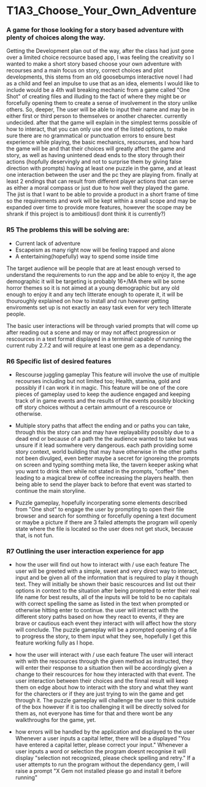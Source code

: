 # T1A3_Choose_Your_Own_Adventure

### A game for those looking for a story based adventure with plenty of choices along the way.

Getting the Development plan out of the way, after the class had just gone over a limited choice recsource based app, I was feeling the creativity so I wanted to make a short story based choose your own adventure with recourses and a main focus on story, correct choices and plot developments, this stems from an old goosebumps interactive novel I had as a child and feel an impulse to use that as an idea, elements I would like to include would be a 4th wall breaking mechanic from a game called "One Shot" of creating files and illuding to the fact of where they might be or forcefully opening them to create a sense of involvement in the story unlike others.
So, deeper, The user will be able to input their name and may be in either first or third person to themselves or another charecter. currently undecided.
after that the game will explain in the simplest terms possible of how to interact, that you can only use one of the listed options, to make sure there are no
grammatical or punctuation errors to ensure best experience while playing, the basic mechanics, rescourses, and how hard the game will be and that their choices will greatly
affect the game and story, as well as having unintened dead ends to the story through their actions (hopfully deservingly and not to surprise them by giving false direction with prompts)
having at least one puzzle in the game, and at least one interaction between the user and the pc they are playing from. finally at least 2 endings that can result from different player actions that can serve as either a moral compass or just due to how well they played the game.
The jist is that I want to be able to provide a product in a short frame of time so the requirements and work will be kept within a small scope and may be expanded over time to provide more features, however the scope may be shrank if this project is to ambitious(I dont think it is currently?)

### R5 The problems this will be solving are:

- Current lack of adventure
- Escapeism as many right now will be feeling trapped and alone
- A entertaining(hopefully) way to spend some inside time

The target audience will be people that are at least enough versed to understand the requirements to run the app and be able to enjoy it,
the age demographic it will be targeting is probably 16+/MA there will be some horror themes so it is not aimed at a young demographic but
any old enough to enjoy it and any tech litterate enough to operate it, it will be thouroughly explained on how to install and run however getting
enviroments set up is not exactly an easy task even for very tech litterate people.

The basic user interactions will be through varied prompts that will come up after reading out a scene and may or may not affect progression or rescources
in a text format displayed in a terminal capable of running the current ruby 2.7.2 and will require at least one gem as a dependancy.

### R6 Specific list of desired features

- Rescourse juggling gameplay
  This feature will involve the use of multiple recourses including but not limited too; Health, stamina, gold and possibly if I can work it in magic.
  This feature will be one of the core pieces of gameplay used to keep the audience engaged and keeping track of in game events and the results of the events
  possibly blocking off story choices without a certain ammount of a rescource or otherwise.

- Multiple story paths that affect the ending and or paths you can take, through this the story can and may have replayability possibly due to a dead end or
  because of a path the the audience wanted to take but was unsure if it lead somwhere very dangerous.
  each path providing some story context, world building that may have otherwise in the other paths not been divulged, even better maybe a secret for ignoreing the
  prompts on screen and typing somthing meta like, the tavern keeper asking what you want to drink then while not stated in the prompts, "coffee" then leading to a magical
  brew of coffee increasing the players health.
  then being able to send the player back to before that event was started to continue the main storyline.

- Puzzle gameplay, hopefully incorperating some elements described from "One shot" to engage the user by prompting to open their file browser and search for somthing
  or forcefully opening a text document or maybe a picture if there are 3 failed attempts the program will openly state where the file is located so the user does not get
  stuck, because that, is not fun.

### R7 Outlining the user interaction experience for app

- how the user will find out how to interact with / use each feature
  The user will be greeted with a simple, sweet and very direct way to interact, input and be given all of the information that is required to play it though text.
  They will initially be shown their basic rescources and list out their options in context to the situation after being prompted to enter their real life name for best
  results, all of the inputs will be told to be no capitals with correct spelling the same as listed in the text when prompted or otherwise hitting enter to continue.
  the user will interact with the different story paths based on how they react to events, if they are brave or cautious each event they interact with will affect how the story
  will conclude.
  The puzzle gameplay will be a prompted opening of a file to progress the story, to them input what they see, hopefully I get this feature working fully as I hope.

- how the user will interact with / use each feature
  The user will interact with with the rescources through the given method as instructed, they will enter their response to a situation then will be accordingly given a
  change to their rescources for how they interacted with that event.
  The user interaction between their choices and the finnal result will keep them on edge about how to interact with the story and what they want for the charecters or
  if they are just trying to win the game and get through it.
  The puzzle gameplay will challenge the user to think outside of the box however if it is too challenging it will be directly solved for them as, not everyone has time for that
  and there wont be any walkthroughs for the game, yet.

- how errors will be handled by the application and displayed to the user
  Whenever a user inputs a capital letter, there will be a displayed "You have entered a capital letter, please correct your input."
  Whenever a user inputs a word or selection the program doesnt recognise it will display "selection not recognized, please check spelling and retry."
  If a user attempts to run the program without the dependancy gem, I will raise a prompt "X Gem not installed please go and install it before running"

